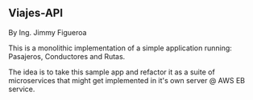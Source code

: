 ## Viajes-API
By Ing. Jimmy Figueroa

This is a monolithic implementation of a simple application
running: Pasajeros, Conductores and Rutas.

The idea is to take this sample app and refactor it as
a suite of microservices that might get implemented in it's own 
server @ AWS EB service.

